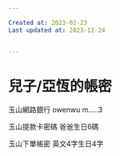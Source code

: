 ```yaml
---

Created at: 2023-02-23
Last updated at: 2023-12-24


---
```


# 兒子/亞恆的帳密


玉山網路銀行
owenwu
m…..3

玉山提款卡密碼
爸爸生日6碼

玉山下單帳密
英文4字生日4字

